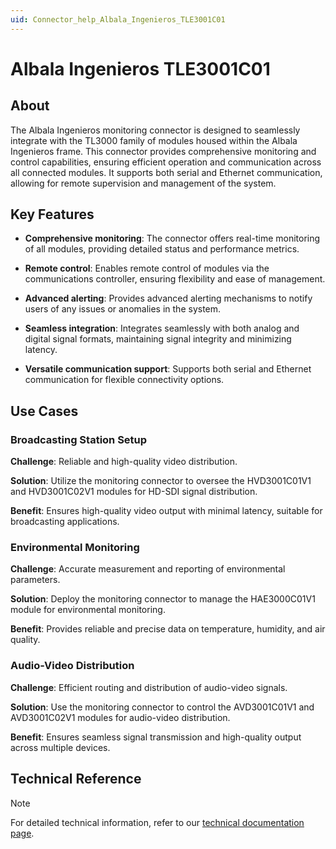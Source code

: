 ```yaml
---
uid: Connector_help_Albala_Ingenieros_TLE3001C01
---
```


# Albala Ingenieros TLE3001C01

## About

The Albala Ingenieros monitoring connector is designed to seamlessly integrate with the TL3000 family of modules housed within the Albala Ingenieros frame. This connector provides comprehensive monitoring and control capabilities, ensuring efficient operation and communication across all connected modules. It supports both serial and Ethernet communication, allowing for remote supervision and management of the system.

## Key Features

- **Comprehensive monitoring**: The connector offers real-time monitoring of all modules, providing detailed status and performance metrics.

- **Remote control**: Enables remote control of modules via the communications controller, ensuring flexibility and ease of management.

- **Advanced alerting**: Provides advanced alerting mechanisms to notify users of any issues or anomalies in the system.

- **Seamless integration**: Integrates seamlessly with both analog and digital signal formats, maintaining signal integrity and minimizing latency.

- **Versatile communication support**: Supports both serial and Ethernet communication for flexible connectivity options.

## Use Cases

### Broadcasting Station Setup

**Challenge**: Reliable and high-quality video distribution.

**Solution**: Utilize the monitoring connector to oversee the HVD3001C01V1 and HVD3001C02V1 modules for HD-SDI signal distribution.

**Benefit**: Ensures high-quality video output with minimal latency, suitable for broadcasting applications.

### Environmental Monitoring

**Challenge**: Accurate measurement and reporting of environmental parameters.

**Solution**: Deploy the monitoring connector to manage the HAE3000C01V1 module for environmental monitoring.

**Benefit**: Provides reliable and precise data on temperature, humidity, and air quality.

### Audio-Video Distribution

**Challenge**: Efficient routing and distribution of audio-video signals.

**Solution**: Use the monitoring connector to control the AVD3001C01V1 and AVD3001C02V1 modules for audio-video distribution.

**Benefit**: Ensures seamless signal transmission and high-quality output across multiple devices.

## Technical Reference

> [!NOTE]
> For detailed technical information, refer to our [technical documentation page](xref:Connector_help_Albala_Ingenieros_TLE3001C01_Technical).
